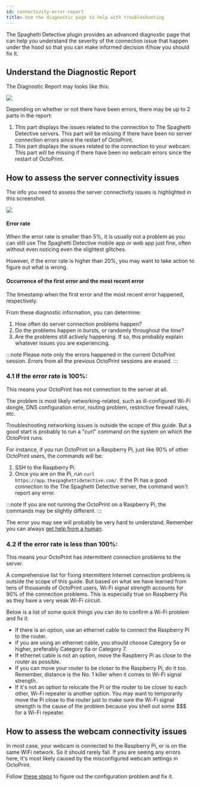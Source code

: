 ```yaml
---
id: connectivity-error-report
title: Use the diagnostic page to help with troubleshooting
---
```


The Spaghetti Detective plugin provides an advanced diagnostic page that can help you understand the severity of the connection issue that happen under the hood so that you can make informed decision if/how you should fix it.

## Understand the Diagnostic Report

The Diagnostic Report may looks like this:

![](/img/user-guides/helpdocs/diagnostic-report.png)

Depending on whether or not there have been errors, there may be up to 2 parts in the report:

1. This part displays the issues related to the connection to The Spaghetti Detective servers. This part will be missing if there have been no server connection errors since the restart of OctoPrint.
1. This part displays the issues related to the connection to your webcam. This part will be missing if there have been no webcam errors since the restart of OctoPrint.

## How to assess the server connectivity issues

The info you need to assess the server connectivity issues is highlighted in this screenshot.

![](/img/user-guides/helpdocs/tsd-plugin-diagnostic-page-server-connection.png)

#### Error rate

When the error rate is smaller than 5%, it is usually not a problem as you can still use The Spaghetti Detective mobile app or web app just fine, often without even noticing even the slightest glitches.

However, if the error rate is higher than 20%, you may want to take action to figure out what is wrong.

#### Occurrence of the first error and the most recent error

The timestamp when the first error and the most recent error happened, respectively.

From these diagnostic information, you can determine:

1. How often do server connection problems happen?
2. Do the problems happen in bursts, or randomly throughout the time?
3. Are the problems still actively happening. If so, this probably explain whatever issues you are experiencing.

:::note
Please note only the errors happened in the current OctoPrint session. Errors from all the previous OctoPrint sessions are erased.
:::

### 4.1 If the error rate is 100%:

This means your OctoPrint has not connection to the server at all.

The problem is most likely networking-related, such as ill-configured Wi-Fi dongle, DNS configuration error, routing problem, restrictive firewall rules, etc.

Troubleshooting networking issues is outside the scope of this guide. But a good start is probably to run a "curl" command on the system on which the OctoPrint runs.

For instance, if you run OctoPrint on a Raspberry Pi, just like 90% of other OctoPrint users, the commands will be:

1. SSH to the Raspberry Pi.
1. Once you are on the Pi, run `curl https://app.thespaghettidetective.com/`. If the Pi has a good connection to the The Spaghetti Detective server, the command won't report any error.

:::note
If you are not running the OctoPrint on a Raspberry Pi, the commands may be slightly different.
:::

The error you may see will probably be very hard to understand. Remember you can always [get help from a human](/docs/user-guides/contact-us-for-support).

### 4.2 If the error rate is less than 100%:

This means your OctoPrint has intermittent connection problems to the server.

A comprehensive list for fixing intermittent Internet connection problems is outside the scope of this guide. But based on what we have learned from tens of thousands of OctoPrint users, Wi-Fi signal strength accounts for 90% of the connection problems. This is especially true on Raspberry Pis as they have a very weak Wi-Fi circuit.

Below is a list of some quick things you can do to confirm a Wi-Fi problem and fix it.

* If there is an option, use an ethernet cable to connect the Raspberry Pi to the router.
* If you are using an ethernet cable, you should choose Category 5e or higher, preferably Category 6a or Category 7.
* If ethernet cable is not an option, move the Raspberry Pi as close to the router as possible.
* If you can move your router to be closer to the Raspberry Pi, do it too. Remember, distance is the No. 1 killer when it comes to Wi-Fi signal strength.
* If it's not an option to relocate the Pi or the router to be closer to each other, Wi-Fi repeater is another option. You may want to temporarily move the Pi close to the router just to make sure the Wi-Fi signal strength is the cause of the problem because you shell out some $$$ for a Wi-Fi repeater.


## How to assess the webcam connectivity issues

In most case, your webcam is connected to the Raspberry Pi, or is on the same WiFi network. So it should rarely fail. If you are seeing any errors here, it's most likely caused by the misconfigured webcam settings in OctoPrint.

Follow [these steps](/docs/user-guides/webcam-feed-is-not-showing#the-webcam-streaming-in-octoprint-has-problems) to figure out the configuration problem and fix it.